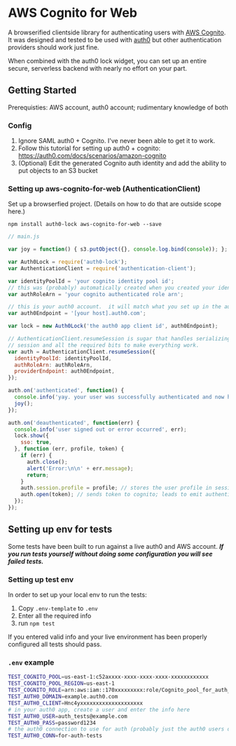 # AWS Cognito for Web 

A browserified clientside library for authenticating users with [AWS Cognito](https://aws.amazon.com/cognito/).  It was designed and tested to be used with [auth0](https://auth0.com/) but other authentication providers should work just fine.

When combined with the auth0 lock widget, you can set up an entire secure, serverless backend with nearly no effort on your part.


## Getting Started

Prerequisties: AWS account, auth0 account; rudimentary knowledge of both

### Config

1. Ignore SAML auth0 + Cognito.  I've never been able to get it to work.
1. Follow this tutorial for setting up auth0 + cognito: https://auth0.com/docs/scenarios/amazon-cognito
1. (Optional) Edit the generated Cognito auth identity and add the ability to put objects to an S3 bucket


### Setting up aws-cognito-for-web (AuthenticationClient)

Set up a browserfied project.  (Details on how to do that are outside scope here.)

`npm install auth0-lock aws-cognito-for-web --save`


```js
// main.js

var joy = function() { s3.putObject({}, console.log.bind(console)); };

var Auth0Lock = require('auth0-lock');
var AuthenticationClient = require('authentication-client');

var identityPoolId = 'your cognito identity pool id';
// this was (probably) automatically created when you created your identity pool
var authRoleArn = 'your cognito authenticated role arn';

// this is your auth0 account.  it will match what you set up in the auth0 + cognito tutorial mentioned above
var auth0Endpoint = '[your host].auth0.com';

var lock = new Auth0Lock('the auth0 app client id', auth0Endpoint);

// AuthenticationClient.resumeSession is sugar that handles serializing/unserialzing the user
// session and all the required bits to make everything work.
var auth = AuthenticationClient.resumeSession({
  identityPoolId: identityPoolId,
  authRoleArn: authRoleArn,
  providerEndpoint: auth0Endpoint,
});

auth.on('authenticated', function() {
  console.info('yay. your user was successfully authenticated and now has a cognito identity');
  joy();
});

auth.on('deauthenticated', function(err) {
  console.info('user signed out or error occurred', err);
  lock.show({
    sso: true,
  }, function (err, profile, token) {
    if (err) {
      auth.close();
      alert('Error:\n\n' + err.message);
      return;
    }
    auth.session.profile = profile; // stores the user profile in session
    auth.open(token); // sends token to cognito; leads to emit authenticated if successful
  });
});
```

## Setting up env for tests

Some tests have been built to run against a live auth0 and AWS account.  ***If you run tests yourself without doing some configuration you will see failed tests.***


### Setting up test env

In order to set up your local env to run the tests:

1. Copy `.env-template` to `.env`
1. Enter all the required info
1. run `npm test` 

If you entered valid info and your live environment has been properly configured all tests should pass.

### `.env` example

```sh
TEST_COGNITO_POOL=us-east-1:c52axxxx-xxxx-xxxx-xxxx-xxxxxxxxxxxx
TEST_COGNITO_POOL_REGION=us-east-1
TEST_COGNITO_ROLE=arn:aws:iam::170xxxxxxxxx:role/Cognito_pool_for_auth_testsAuth_Role
TEST_AUTH0_DOMAIN=example.auth0.com
TEST_AUTH0_CLIENT=Hnc4yxxxxxxxxxxxxxxxxxxxx
# in your auth0 app, create a user and enter the info here
TEST_AUTH0_USER=auth_tests@example.com
TEST_AUTH0_PASS=password1234
# the auth0 connection to use for auth (probably just the auth0 users database)
TEST_AUTH0_CONN=for-auth-tests
```

